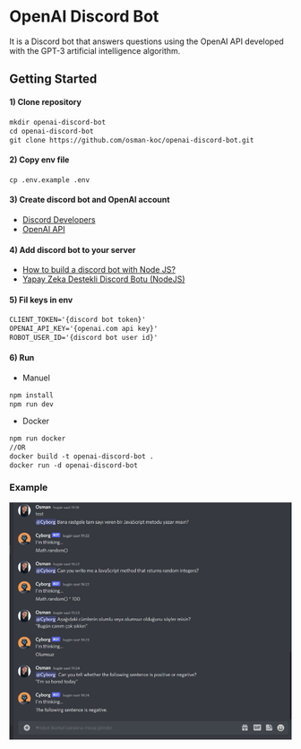# OpenAI Discord Bot

It is a Discord bot that answers questions using the OpenAI API developed with the GPT-3 artificial intelligence algorithm.

## Getting Started

#### 1) Clone repository

```
mkdir openai-discord-bot
cd openai-discord-bot
git clone https://github.com/osman-koc/openai-discord-bot.git
```
#### 2) Copy env file

```
cp .env.example .env
```
#### 3) Create discord bot and OpenAI account

- [Discord Developers](https://discord.com/developers)
- [OpenAI API](https://openai.com/api)


#### 4) Add discord bot to your server

- [How to build a discord bot with Node JS?](https://www.digitalocean.com/community/tutorials/how-to-build-a-discord-bot-with-node-js)
- [Yapay Zeka Destekli Discord Botu (NodeJS)](https://osmkoc.com/yapay-zeka-destekli-discord-botu-nodejs)

#### 5) Fil keys in env

```
CLIENT_TOKEN='{discord bot token}'
OPENAI_API_KEY='{openai.com api key}'
ROBOT_USER_ID='{discord bot user id}'
```
#### 6) Run

- Manuel
```
npm install
npm run dev
```
- Docker
```
npm run docker 
//OR
docker build -t openai-discord-bot .
docker run -d openai-discord-bot
```

### Example
![DiscordScreenshot](img/discord-screenshot.jpg)
